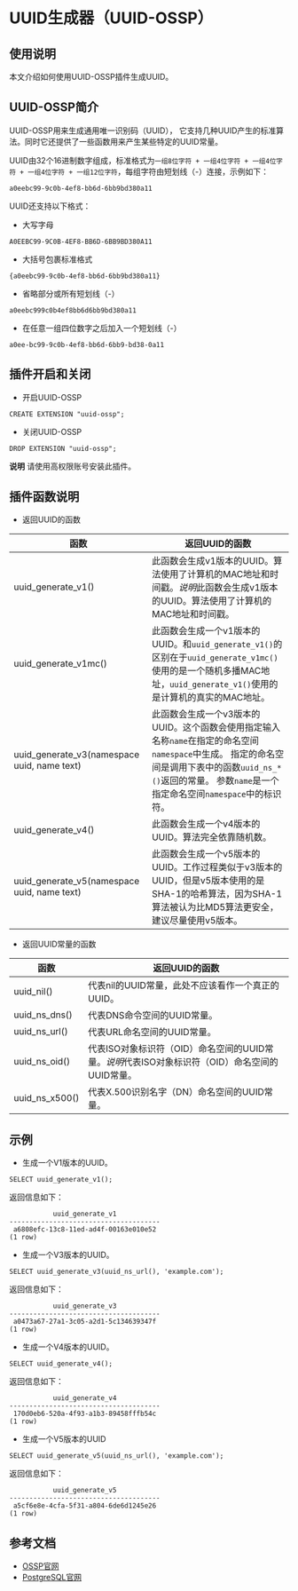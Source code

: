 # UUID生成器（UUID-OSSP）

## 使用说明

本文介绍如何使用UUID-OSSP插件生成UUID。

## UUID-OSSP简介

UUID-OSSP用来生成通用唯一识别码（UUID）， 它支持几种UUID产生的标准算法。同时它还提供了一些函数用来产生某些特定的UUID常量。

UUID由32个16进制数字组成，标准格式为`一组8位字符 + 一组4位字符 + 一组4位字符 + 一组4位字符 + 一组12位字符`，每组字符由短划线（-）连接，示例如下：

```
a0eebc99-9c0b-4ef8-bb6d-6bb9bd380a11
```

UUID还支持以下格式：

*  大写字母

```
A0EEBC99-9C0B-4EF8-BB6D-6BB9BD380A11
```

* 大括号包裹标准格式

```
{a0eebc99-9c0b-4ef8-bb6d-6bb9bd380a11}
```

* 省略部分或所有短划线（-）

```
a0eebc999c0b4ef8bb6d6bb9bd380a11
```

* 在任意一组四位数字之后加入一个短划线（-）

```
a0ee-bc99-9c0b-4ef8-bb6d-6bb9-bd38-0a11
```

## 插件开启和关闭

*  开启UUID-OSSP

```
CREATE EXTENSION "uuid-ossp";
```

* 关闭UUID-OSSP

```
DROP EXTENSION "uuid-ossp";
```

**说明** 请使用高权限账号安装此插件。

## 插件函数说明

*  返回UUID的函数

| 函数                                        | 返回UUID的函数                                               |
| ------------------------------------------- | ------------------------------------------------------------ |
| uuid_generate_v1()                          | 此函数会生成v1版本的UUID。算法使用了计算机的MAC地址和时间戳。*说明*此函数会生成v1版本的UUID。算法使用了计算机的MAC地址和时间戳。 |
| uuid_generate_v1mc()                        | 此函数会生成一个v1版本的UUID。和`uuid_generate_v1()`的区别在于`uuid_generate_v1mc()`使用的是一个随机多播MAC地址，`uuid_generate_v1()`使用的是计算机的真实的MAC地址。 |
| uuid_generate_v3(namespace uuid, name text) | 此函数会生成一个v3版本的UUID。这个函数会使用指定输入名称`name`在指定的命名空间`namespace`中生成。  指定的命名空间是调用下表中的函数`uuid_ns_*()`返回的常量。 参数`name`是一个指定命名空间`namespace`中的标识符。 |
| uuid_generate_v4()                          | 此函数会生成一个v4版本的UUID。算法完全依靠随机数。           |
| uuid_generate_v5(namespace uuid, name text) | 此函数会生成一个v5版本的UUID。工作过程类似于v3版本的UUID，但是v5版本使用的是SHA-1的哈希算法，因为SHA-1算法被认为比MD5算法更安全，建议尽量使用v5版本。 |

* 返回UUID常量的函数

| 函数           | 返回UUID的函数                                               |
| -------------- | ------------------------------------------------------------ |
| uuid_nil()     | 代表nil的UUID常量，此处不应该看作一个真正的UUID。            |
| uuid_ns_dns()  | 代表DNS命令空间的UUID常量。                                  |
| uuid_ns_url()  | 代表URL命名空间的UUID常量。                                  |
| uuid_ns_oid()  | 代表ISO对象标识符（OID）命名空间的UUID常量。*说明*代表ISO对象标识符（OID）命名空间的UUID常量。 |
| uuid_ns_x500() | 代表X.500识别名字（DN）命名空间的UUID常量。                  |

## 示例

* 生成一个V1版本的UUID。

```
SELECT uuid_generate_v1();
```

返回信息如下：

```
           uuid_generate_v1
--------------------------------------
 a6808efc-13c8-11ed-ad4f-00163e010e52
(1 row)
```

* 生成一个V3版本的UUID。

```
SELECT uuid_generate_v3(uuid_ns_url(), 'example.com');
```

返回信息如下：

```
           uuid_generate_v3
--------------------------------------
 a0473a67-27a1-3c05-a2d1-5c134639347f
(1 row)
```

* 生成一个V4版本的UUID。

```
SELECT uuid_generate_v4();
```

返回信息如下：

```
           uuid_generate_v4
--------------------------------------
 170d0eb6-520a-4f93-a1b3-89458fffb54c
(1 row)
```

* 生成一个V5版本的UUID

```
SELECT uuid_generate_v5(uuid_ns_url(), 'example.com');
```

返回信息如下：

```
           uuid_generate_v5
--------------------------------------
 a5cf6e8e-4cfa-5f31-a804-6de6d1245e26
(1 row)
```

## 参考文档

- [OSSP官网](http://www.ossp.org/pkg/lib/uuid/)
- [PostgreSQL官网](https://www.postgresql.org/docs/current/uuid-ossp.html?spm=a2c4g.11186623.0.0.1f5d17b3Fy9BkV)

